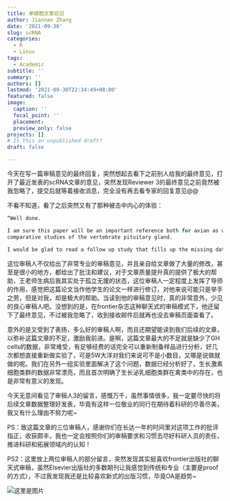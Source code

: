 ```yaml
---
title: 单细胞文章后记
author: Jiannan Zhang
date: '2021-09-30'
slug: scRNA
categories:
  - R
  - Linux
tags:
  - Academic
subtitle: ''
summary: ''
authors: []
lastmod: '2021-09-30T22:34:49+08:00'
featured: false
image:
  caption: ''
  focal_point: ''
  placement: 
  preview_only: false
projects: []
# Is this an unpublished draft?
draft: false

---
```


今天在写一篇审稿意见的最终回复，突然想起去看下之前别人给我的最终意见，打开了最近发表的scRNA文章的意见，突然发现Reviewer 3的最终意见之前竟然被我忽略了，提交后就等着接收消息，完全没有再去看专家的回复意见@@

不看不知道，看了之后突然又有了那种被击中内心的体验：

``` R
“Well done.

I am sure this paper will be an important reference both for avian as well as for 
comparative studies of the vertebrate pituitary gland.

I would be glad to read a follow up study that fills up the missing data on the GH cells.”
```

这位审稿人不仅给出了非常专业的审稿意见，并且亲自给文章做了大量的修改，甚至是很小的地方，都给出了批注和建议，对于文章质量提升真的提供了极大的帮助，王老师生病后我其实处于孤立无援的状态，这位审稿人一定程度上发挥了导师的作用，感觉把这篇论文当作他学生的论文一样进行修订，对他来说可能只是举手之劳，但是对我，却是极大的帮助。当读到他的审稿意见时，真的非常意外，少见的良心审稿人吧。没想到的是，在frontier杂志这种聊天式的审稿模式下，他还留下了最终意见，不过被我忽略了，收到接收邮件后就再也没去审稿页面查看了。

意外的是又受到了表扬，多么好的审稿人啊，而且还期望能读到我们后续的文章，以弥补这篇文章的不足，激励我前进。是啊，这篇文章最大的不足就是缺少了GH cells的数据，非常难受，有足够经费的话完全可以重新制备样品进行分析，好几次都想直接重新做实验了，可是5W大洋对我们来说可不是小数目，又哪是说做就做的呢。我们在另外一组实验里面解决了这个问题，数据已经分析好了，生长激素细胞类群的数据非常漂亮，而且首次明确了生长泌乳细胞类群在禽类中的存在，也是非常有意义的发现。

今天无意间看见了审稿人3的留言，感慨万千，虽然事情很多，我一定要尽快的将后续文章数据整理好发表，毕竟有这样一位敬业的同行在期待着科研的尽善尽美，我又有什么理由不努力呢~

PS：致这篇文章的三位审稿人，感谢你们在长达一年的时间里对这项工作的批评指正，收获颇丰，我也一定会按照你们的审稿要求和习惯去尽好科研人员的责任，推进科研和拓展领域内的认知！

PS2：这里放上两位审稿人的部分留言，突然发现其实挺喜欢frontier出版社的聊天式审稿，虽然Elsevier出版社的多数期刊让我感觉到传统和专业（主要是proof的方式），不过我发现我还是比较喜欢新式的出版习惯，毕竟OA是趋势~

![这里是图片](/files/scRNA.png)
